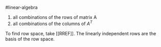 
#linear-algebra 

1. all combinations of the rows of matrix A
2. all combinations of the columns of $A^T$ 

To find row space, take [[RREF]]. The linearly independent rows are the basis of the row space.